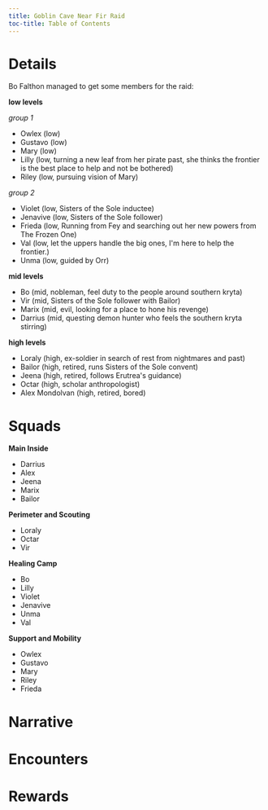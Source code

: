 ```yaml
---
title: Goblin Cave Near Fir Raid
toc-title: Table of Contents
---
```


# Details

Bo Falthon managed to get some members for the raid:

**low levels**

*group 1*
- Owlex (low)
- Gustavo (low)
- Mary (low)
- Lilly (low, turning a new leaf from her pirate past, she thinks the frontier is the best place to help and not be bothered)
- Riley (low, pursuing vision of Mary)

*group 2*
- Violet (low, Sisters of the Sole inductee)
- Jenavive (low, Sisters of the Sole follower)
- Frieda (low, Running from Fey and searching out her new powers from The Frozen One)
- Val (low, let the uppers handle the big ones, I'm here to help the frontier.)
- Unma (low, guided by Orr)

**mid levels**
- Bo (mid, nobleman, feel duty to the people around southern kryta)
- Vir (mid, Sisters of the Sole follower with Bailor)
- Marix (mid, evil, looking for a place to hone his revenge)
- Darrius (mid, questing demon hunter who feels the southern kryta stirring)

**high levels**
- Loraly (high, ex-soldier in search of rest from nightmares and past)
- Bailor (high, retired, runs Sisters of the Sole convent)
- Jeena (high, retired, follows Erutrea's guidance)
- Octar (high, scholar anthropologist)
- Alex Mondolvan (high, retired, bored)


# Squads

**Main Inside**
- Darrius
- Alex
- Jeena
- Marix
- Bailor

**Perimeter and Scouting**
- Loraly
- Octar
- Vir

**Healing Camp**
- Bo
- Lilly
- Violet
- Jenavive
- Unma
- Val

**Support and Mobility**
- Owlex
- Gustavo
- Mary
- Riley
- Frieda



# Narrative



# Encounters

# Rewards
